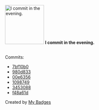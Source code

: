 <img src="https://my-badges.github.io/my-badges/evening-commits.png" alt="I commit in the evening." title="I commit in the evening." width="128">
<strong>I commit in the evening.</strong>
<br><br>

Commits:

- <a href="https://github.com/ydb-platform/ydb-nodejs-sdk/commit/7bf10b0a25c8ccfefec275a8720233d2b94f7860">7bf10b0</a>
- <a href="https://github.com/ydb-platform/ydb-go-sdk/commit/980d8337cc3dc068ce6ee5ba95a7faeb3b97397d">980d833</a>
- <a href="https://github.com/ydb-platform/ydb-nodejs-sdk/commit/00e6356e499904b3556ce14103e0f932fd9b6826">00e6356</a>
- <a href="https://github.com/ydb-platform/ydb-nodejs-sdk/commit/1098749259cee66942987e14e25a77dbba08e206">1098749</a>
- <a href="https://github.com/polRk/ydb-kubernetes-operator/commit/3453088a4fb5bfaf7c89c07ce0c81fd8e46c4441">3453088</a>
- <a href="https://github.com/ydb-platform/ydb-go-sdk/commit/f48a61dbc514be971e561d7a920a7a17fab4d179">f48a61d</a>


Created by <a href="https://github.com/my-badges/my-badges">My Badges</a>